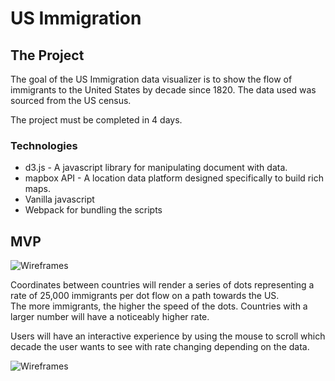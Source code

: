 # US Immigration

## The Project

The goal of the US Immigration data visualizer is to show the flow of
immigrants to the United States by decade since 1820. The data used was
sourced from the US census.

The project must be completed in 4 days.

### Technologies
* d3.js - A javascript library for manipulating document with data.
* mapbox API - A location data platform designed specifically to build rich
maps.
* Vanilla javascript
* Webpack for bundling the scripts

## MVP

![Wireframes](https://github.com/SSJ6Porfy/US-Immigration-Visualizer/blob/master/docs/ImmigrationVisualizer1.png)

Coordinates between countries will render a series of dots representing
a rate of 25,000 immigrants per dot flow on a path towards the US.  
The more immigrants, the higher the speed of
the dots. Countries with a larger number will
have a noticeably higher rate.

Users will have an interactive experience by using the mouse to scroll
which decade the user wants to see with rate changing depending on the data.

![Wireframes](https://github.com/SSJ6Porfy/US-Immigration-Visualizer/blob/master/docs/USImmigrationV2.png)
